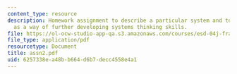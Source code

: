 ```yaml
---
content_type: resource
description: Homework assignment to describe a particular system and to use that system
  as a way of further developing systems thinking skills.
file: https://ol-ocw-studio-app-qa.s3.amazonaws.com/courses/esd-04j-frameworks-and-models-in-engineering-systems-engineering-system-design-spring-2007/6257338ea48bb664d6b7decc4558e4a1_assn2.pdf
file_type: application/pdf
resourcetype: Document
title: assn2.pdf
uid: 6257338e-a48b-b664-d6b7-decc4558e4a1
---
```

